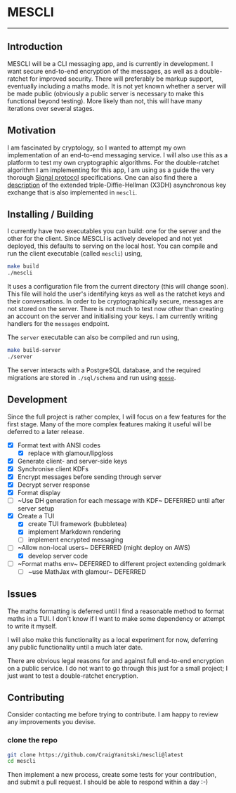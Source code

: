 # MESCLI
---

## Introduction

MESCLI will be a CLI messaging app, and is currently in development.
I want secure end-to-end encryption of the messages, as well as a 
double-ratchet for improved security.
There will preferably be markup support, eventually including a maths mode.
It is not yet known whether a server will be made public (obviously a public 
server is necessary to make this functional beyond testing).
More likely than not, this will have many iterations over several stages.

## Motivation

I am fascinated by cryptology, so I wanted to attempt my own implementation of 
an end-to-end messaging service.
I will also use this as a platform to test my own cryptographic algorithms.
For the double-ratchet algorithm I am implementing for this app, I am using as 
a guide the very thorough [Signal protocol](https://signal.org/docs/specifications/doubleratchet/) 
specifications.
One can also find there a [description](https://signal.org/docs/specifications/x3dh/) 
of the extended triple-Diffie-Hellman (X3DH) asynchronous key exchange that is 
also implemented in `mescli`.

## Installing / Building

I currently have two executables you can build: one for the server and the 
other for the client.
Since MESCLI is actively developed and not yet deployed, this defaults to 
serving on the local host.
You can compile and run the client executable (called `mescli`) using,

```bash
make build
./mescli
```

It uses a configuration file from the current directory (this will change soon).
This file will hold the user's identifying keys as well as the ratchet keys and 
their conversations.
In order to be cryptographically secure, messages are not stored on the server.
There is not much to test now other than creating an account on the server and 
initialising your keys.
I am currently writing handlers for the `messages` endpoint.

The `server` executable can also be compiled and run using,

```bash
make build-server
./server
```

The server interacts with a PostgreSQL database, and the required migrations
are stored in `./sql/schema` and run using [`goose`](https://github.com/pressly/goose).

## Development

Since the full project is rather complex, I will focus on a few features for 
the first stage.
Many of the more complex features making it useful will be deferred to a later 
release.

- [x] Format text with ANSI codes
  - [x] replace with glamour/lipgloss
- [x] Generate client- and server-side keys
- [x] Synchronise client KDFs
- [x] Encrypt messages before sending through server
- [x] Decrypt server response
- [x] Format display
- [ ] ~Use DH generation for each message with KDF~ DEFERRED until after server setup
- [x] Create a TUI
  - [x] create TUI framework (bubbletea)
  - [x] implement Markdown rendering
  - [ ] implement encrypted messaging
- [ ] ~Allow non-local users~ DEFERRED (might deploy on AWS)
  - [x] develop server code
- [ ] ~Format maths env~ DEFERRED to different project extending goldmark
  - [ ] ~use MathJax with glamour~ DEFERRED

## Issues

The maths formatting is deferred until I find a reasonable method to format maths in a TUI.
I don't know if I want to make some dependency or attempt to write it myself.

I will also make this functionality as a local experiment for now, deferring any public functionality 
until a much later date.

There are obvious legal reasons for and against full end-to-end encryption on a public service.
I do not want to go through this just for a small project; I just want to test a double-ratchet encryption.

## Contributing

Consider contacting me before trying to contribute.
I am happy to review any improvements you devise.

### clone the repo

```bash
git clone https://github.com/CraigYanitski/mescli@latest
cd mescli
```

Then implement a new process, create some tests for your contribution, and submit a pull request.
I should be able to respond within a day :-)

